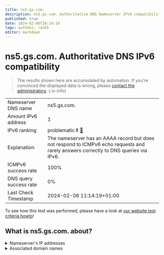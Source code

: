 ```yaml
---
title: ns5.gs.com.
description: ns5.gs.com. Authoritative DNS Nameserver IPv6 compatibility
published: true
date: 2024-02-06T10:14:19
tags: authdns, rank5
editor: markdown
---
```


# ns5.gs.com. Authoritative DNS IPv6 compatibility

> The results shown here are accumulated by automation. If you're convinced the displayed data is wrong, please [contact the administrators](/howto/chat). 
{.is-info}




|   |   |
| - | - |
| Nameserver DNS name | ns5.gs.com.
| Amount IPv6 address | 1
| IPv6 ranking | problematic :arrow_double_down: [🔗](/howto/ranking) |
| Explanation | The nameserver has an AAAA record but does not respond to ICMPv6 echo requests and rarely answers correctly to DNS queries via IPv6. |
| ICMPv6 success rate | 100%|
| DNS query success rate | 0% |
| Last Check Timestamp | 2024-02-06 11:14:19+01:00 |

To see how this test was performed, please have a look at [our website test criteria howto](/howto/testcriteria/authdns)!


## What is ns5.gs.com. about?




<details>
<summary>Nameserver's IP addresses</summary>

2a00:edc0:6259:7:5::2

</details>



<details>
<summary>Associated domain names</summary>

www.goldmansachs.com

</details>
